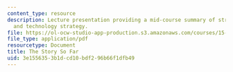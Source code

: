 ```yaml
---
content_type: resource
description: Lecture presentation providing a mid-course summary of strategy fundamentals
  and technology strategy.
file: https://ol-ocw-studio-app-production.s3.amazonaws.com/courses/15-912-technology-strategy-fall-2008/3e1556353b1dcd10bdf296b66f1dfb49_lec_13b.pdf
file_type: application/pdf
resourcetype: Document
title: The Story So Far
uid: 3e155635-3b1d-cd10-bdf2-96b66f1dfb49
---
```

